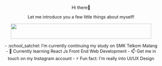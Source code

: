 <p align="center">
  Hi there👋
</p>

<p align="center">
  Let me introduce you a few little things about myself!
 </p>
 
<p align="center">
  <img align="center" width="460" height="50" src="https://readme-typing-svg.herokuapp.com?size=40&duration=6000&color=E5289E&center=true&vCenter=true&width=500&height=100&lines=UI%2FUX+Design+Enthusiast">
</p>

<p align="center">
  - :school_satchel: I’m currently continuing my study on SMK Telkom Malang
  - 🌱 Currently learning React Js Front End Web Development
  - 📫 Get me in touch on my Instagram account
  - ⚡ Fun fact: I'm really into UI/UX Design
</p>




